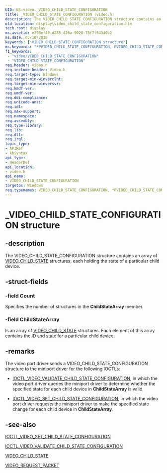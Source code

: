 ```yaml
---
UID: NS:video._VIDEO_CHILD_STATE_CONFIGURATION
title: _VIDEO_CHILD_STATE_CONFIGURATION (video.h)
description: The VIDEO_CHILD_STATE_CONFIGURATION structure contains an array of VIDEO_CHILD_STATE structures, each holding the state of a particular child device.
old-location: display\video_child_state_configuration.htm
tech.root: display
ms.assetid: e298ef49-d285-426a-9028-78f7f54340b2
ms.date: 05/10/2018
keywords: ["VIDEO_CHILD_STATE_CONFIGURATION structure"]
ms.keywords: "*PVIDEO_CHILD_STATE_CONFIGURATION, PVIDEO_CHILD_STATE_CONFIGURATION, PVIDEO_CHILD_STATE_CONFIGURATION structure pointer [Display Devices], VIDEO_CHILD_STATE_CONFIGURATION, VIDEO_CHILD_STATE_CONFIGURATION structure [Display Devices], Video_Structs_22fa1242-c537-4cae-ab47-b7e972e24d09.xml, _VIDEO_CHILD_STATE_CONFIGURATION, display.video_child_state_configuration, video/PVIDEO_CHILD_STATE_CONFIGURATION, video/VIDEO_CHILD_STATE_CONFIGURATION"
f1_keywords:
 - "video/VIDEO_CHILD_STATE_CONFIGURATION"
 - "VIDEO_CHILD_STATE_CONFIGURATION"
req.header: video.h
req.include-header: Video.h
req.target-type: Windows
req.target-min-winverclnt: 
req.target-min-winversvr: 
req.kmdf-ver: 
req.umdf-ver: 
req.ddi-compliance: 
req.unicode-ansi: 
req.idl: 
req.max-support: 
req.namespace: 
req.assembly: 
req.type-library: 
req.lib: 
req.dll: 
req.irql: 
topic_type:
- APIRef
- kbSyntax
api_type:
- HeaderDef
api_location:
- video.h
api_name:
- VIDEO_CHILD_STATE_CONFIGURATION
targetos: Windows
req.typenames: VIDEO_CHILD_STATE_CONFIGURATION, *PVIDEO_CHILD_STATE_CONFIGURATION
---
```


# _VIDEO_CHILD_STATE_CONFIGURATION structure


## -description


The VIDEO_CHILD_STATE_CONFIGURATION structure contains an array of <a href="https://docs.microsoft.com/windows-hardware/drivers/ddi/video/ns-video-_video_child_state">VIDEO_CHILD_STATE</a> structures, each holding the state of a particular child device.


## -struct-fields




### -field Count

Specifies the number of structures in the <b>ChildStateArray</b> member.


### -field ChildStateArray

Is an array of <a href="https://docs.microsoft.com/windows-hardware/drivers/ddi/video/ns-video-_video_child_state">VIDEO_CHILD_STATE</a> structures. Each element of this array contains the ID and state for a particular child device.


## -remarks



The video port driver sends a VIDEO_CHILD_STATE_CONFIGURATION structure to the miniport driver for the following IOCTLs:

<ul>
<li>

<a href="https://docs.microsoft.com/windows-hardware/drivers/ddi/ntddvdeo/ni-ntddvdeo-ioctl_video_validate_child_state_configuration">IOCTL_VIDEO_VALIDATE_CHILD_STATE_CONFIGURATION</a>, in which the video port driver queries the miniport driver to determine whether the specified state for each child device in <b>ChildStateArray</b> is valid.

</li>
<li>

<a href="https://docs.microsoft.com/windows-hardware/drivers/ddi/ntddvdeo/ni-ntddvdeo-ioctl_video_set_child_state_configuration">IOCTL_VIDEO_SET_CHILD_STATE_CONFIGURATION</a>, in which the video port driver requests the miniport driver to make the specified state change for each child device in <b>ChildStateArray</b>.

</li>
</ul>



## -see-also




<a href="https://docs.microsoft.com/windows-hardware/drivers/ddi/ntddvdeo/ni-ntddvdeo-ioctl_video_set_child_state_configuration">IOCTL_VIDEO_SET_CHILD_STATE_CONFIGURATION</a>



<a href="https://docs.microsoft.com/windows-hardware/drivers/ddi/ntddvdeo/ni-ntddvdeo-ioctl_video_validate_child_state_configuration">IOCTL_VIDEO_VALIDATE_CHILD_STATE_CONFIGURATION</a>



<a href="https://docs.microsoft.com/windows-hardware/drivers/ddi/video/ns-video-_video_child_state">VIDEO_CHILD_STATE</a>



<a href="https://docs.microsoft.com/windows-hardware/drivers/ddi/video/ns-video-_video_request_packet">VIDEO_REQUEST_PACKET</a>
 

 


